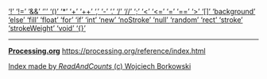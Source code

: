 [ ‘!’ ](https://processing.org/reference/logicalNOT.html)	[ ‘!=’ ](https://processing.org/reference/inequality.html)	[ ‘&&’ ](https://processing.org/reference/logicalAND.html)	[ ‘'’ ](https://www.informit.com/articles/article.aspx?p=130880&seqNum=11)	[ ‘()’ ](https://processing.org/reference/parentheses.html)	[ ‘*’ ](https://processing.org/reference/multiply.html)	[ ‘+’ ](https://processing.org/reference/addition.html)	[ ‘++’ ](https://processing.org/reference/increment.html)	[ ‘,’ ](https://processing.org/reference/comma.html)	[ ‘-’ ](https://processing.org/reference/minus.html)	[ ‘.’ ](https://processing.org/reference/dot.html)	[ ‘/’ ](https://processing.org/reference/divide.html)	[ ‘//’ ](https://processing.org/reference/comment.html)	[ ‘;’ ](https://processing.org/reference/semicolon.html)	[ ‘<’ ](https://processing.org/reference/lessthan.html)	[ ‘<=’ ](https://processing.org/reference/lessthanorequalto.html)	[ ‘=’ ](https://processing.org/reference/assign.html)	[ ‘==’ ](https://processing.org/reference/equality.html)	[ ‘>’ ](https://processing.org/reference/greaterthan.html)	[ ‘[]’ ](https://processing.org/reference/arrayaccess.html)	[ ‘background’ ](https://processing.org/reference/background_.html)	[ ‘else’ ](https://processing.org/reference/else.html)	[ ‘fill’ ](https://processing.org/reference/fill_.html)	[ ‘float’ ](https://processing.org/reference/float.html)	[ ‘for’ ](https://processing.org/reference/for.html)	[ ‘if’ ](https://processing.org/reference/if.html)	[ ‘int’ ](https://processing.org/reference/int.html)	[ ‘new’ ](https://processing.org/reference/new.html)	[ ‘noStroke’ ](https://processing.org/reference/noStroke_.html)	[ ‘null’ ](https://processing.org/reference/null.html)	[ ‘random’ ](https://processing.org/reference/random_.html)	[ ‘rect’ ](https://processing.org/reference/rect_.html)	[ ‘stroke’ ](https://processing.org/reference/stroke_.html)	[ ‘strokeWeight’ ](https://processing.org/reference/strokeWeight_.html)	[ ‘void’ ](https://processing.org/reference/void.html)	[ ‘{}’ ](https://processing.org/reference/curlybraces.html)	


----
[__Processing.org__](http://Processing.org/) <https://processing.org/reference/index.html>


[Index made by _ReadAndCounts_ (c) Wojciech Borkowski](https://github.com/borkowsk/bookProcessingEN/tree/main/33_extensions/readandcounts)

